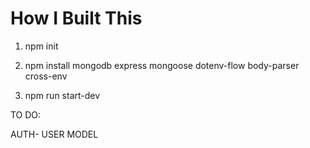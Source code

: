 # How I Built This

1. npm init

2. npm install mongodb express mongoose dotenv-flow body-parser cross-env  

3. npm run start-dev 

TO DO: 

AUTH- USER MODEL